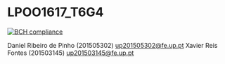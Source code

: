 # LPOO1617_T6G4

[![BCH compliance](https://bettercodehub.com/edge/badge/xfontes42/LPOO1617_T6G4?token=4a4b1075aad05755d20509cc1061aad7fc753c03)](https://bettercodehub.com/)



Daniel Ribeiro de Pinho (201505302)
up201505302@fe.up.pt
Xavier Reis Fontes (201503145)
up201503145@fe.up.pt
